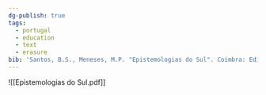```yaml
---
dg-publish: true
tags:
  - portugal
  - education
  - text
  - erasure
bib: 'Santos, B.S., Meneses, M.P. "Epistemologias do Sul". Coimbra: Edições Almedina, SA, 2009.'
---
```

![[Epistemologias do Sul.pdf]]